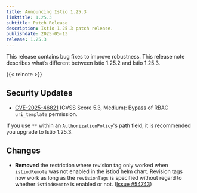 ```yaml
---
title: Announcing Istio 1.25.3
linktitle: 1.25.3
subtitle: Patch Release
description: Istio 1.25.3 patch release.
publishdate: 2025-05-13
release: 1.25.3
---
```


This release contains bug fixes to improve robustness. This release note describes what’s different between Istio 1.25.2 and Istio 1.25.3.

{{< relnote >}}

## Security Updates

- [CVE-2025-46821](https://nvd.nist.gov/vuln/detail/CVE-2025-46821) (CVSS Score 5.3, Medium): Bypass of RBAC `uri_template` permission.

If you use `**` within an `AuthorizationPolicy`'s path field, it is recommended you upgrade to Istio 1.25.3.

## Changes

- **Removed** the restriction where revision tag only worked when `istiodRemote` was not enabled in the istiod helm chart. Revision tags now work as long as the `revisionTags` is specified without regard to whether `istiodRemote` is enabled or not.
  ([Issue #54743](https://github.com/istio/istio/issues/54743))
